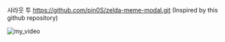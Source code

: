샤라웃 투 https://github.com/pin0S/zelda-meme-modal.git
(Inspired by this github repository)

![my_video](https://user-images.githubusercontent.com/86057499/153649296-52fe51ec-7094-4d6e-bd33-6c1302d93261.gif)
